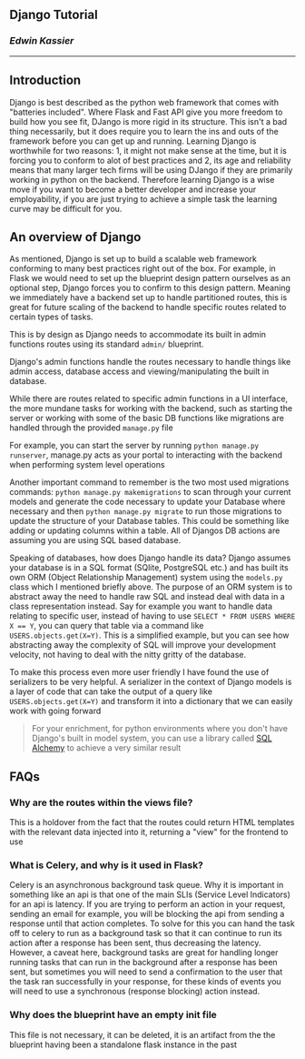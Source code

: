 ## Django Tutorial

### *Edwin Kassier*


---


## Introduction

Django is best described as the python web framework that comes with "batteries included". Where Flask and Fast API give you more freedom to build how you see fit, DJango is more rigid in its structure. This isn't a bad thing necessarily, but it does require you to learn the ins and outs of the framework before you can get up and running. Learning Django is worthwhile for two reasons: 1, it might not make sense at the time, but it is forcing you to conform to alot of best practices and 2, its age and reliability means that many larger tech firms will be using DJango if they are primarily working in python on the backend. Therefore learning Django is a wise move if you want to become a better developer and increase your employability, if you are just trying to achieve a simple task the learning curve may be difficult for you.


## An overview of Django

As mentioned, Django is set up to build a scalable web framework conforming to many best practices right out of the box. For example, in Flask we would need to set up the blueprint design pattern ourselves as an optional step, Django forces you to confirm to this design pattern. Meaning we immediately have a backend set up to handle partitioned routes, this is great for future scaling of the backend to handle specific routes related to certain types of tasks.

This is by design as Django needs to accommodate its built in admin functions routes using its standard `admin/` blueprint.

Django's admin functions handle the routes necessary to handle things like admin access, database access and viewing/manipulating the built in database.

While there are routes related to specific admin functions in a UI interface, the more mundane tasks for working with the backend, such as starting the server or working with some of the basic DB functions like migrations are handled through the provided `manage.py` file

For example, you can start the server by running `python manage.py runserver`, manage.py acts as your portal to interacting with the backend when performing system level operations

Another important command to remember is the two most used migrations commands: `python manage.py makemigrations` to scan through your current models and generate the code necessary to update your Database where necessary and then `python manage.py migrate` to run those migrations to update the structure of your Database tables. This could be something like adding or updating columns within a table. All of Djangos DB actions are assuming you are using  SQL based database.

Speaking of databases, how does Django handle its data? Django assumes your database is in a SQL format (SQlite, PostgreSQL etc.) and has built its own ORM (Object Relationship Management) system using the `models.py` class which I mentioned briefly above. The purpose of an ORM system is to abstract away the need to handle raw SQL and instead deal with data in a class representation instead. Say for example you want to handle data relating to specific user, instead of having to use `SELECT * FROM USERS WHERE X == Y`, you can query that table via a command like `USERS.objects.get(X=Y)`. This is a simplified example, but you can see how abstracting away the complexity of SQL will improve your development velocity, not having to deal with the nitty gritty of the database.

To make this process even more user friendly I have found the use of serializers to be very helpful. A serializer in the context of Django models is a layer of code that can take the output of a query like `USERS.objects.get(X=Y)` and transform it into a dictionary that we can easily work with going forward


> For your enrichment, for python environments where you don't have Django's built in model system, you can use a library called [SQL Alchemy](https://www.example.com) to achieve a very similar result







## FAQs

### Why are the routes within the views file?

This is a holdover from the fact that the routes could return HTML templates with the relevant data injected into it, returning a "view" for the frontend to use

### What is Celery, and why is it used in Flask?

Celery is an asynchronous background task queue. Why it is important in something like an api is that one of the main SLIs (Service Level Indicators) for an api is latency. If you are trying to perform an action in your request, sending an email for example, you will be blocking the api from sending a response until that action completes. To solve for this you can hand the task off to celery to run as a background task so that it can continue to run its action after a response has been sent, thus decreasing the latency. However, a caveat here, background tasks are great for handling longer running tasks that can run in the background after a response has been sent, but sometimes you will need to send a confirmation to the user that the task ran successfully in your response, for these kinds of events you will need to use a synchronous (response blocking) action instead.

### Why does the blueprint have an empty init file

This file is not necessary, it can be deleted, it is an artifact from the the blueprint having been a standalone flask instance in the past




